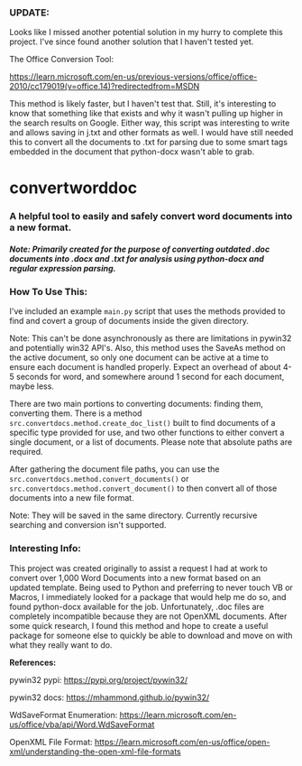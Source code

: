 ### UPDATE: 
Looks like I missed another potential solution in my hurry to complete this project. I've since found another solution that I haven't tested yet.

The Office Conversion Tool:

https://learn.microsoft.com/en-us/previous-versions/office/office-2010/cc179019(v=office.14)?redirectedfrom=MSDN

This method is likely faster, but I haven't test that. Still, it's interesting to know that something like that exists and why 
it wasn't pulling up higher in the search results on Google. Either way, this script was interesting to write and allows saving in j.txt and other formats as well.
I would have still needed this to convert all the documents to .txt for parsing due to some smart tags embedded in the document
that python-docx wasn't able to grab.

# convertworddoc
### A helpful tool to easily and safely convert word documents into a new format.
#### *Note: Primarily created for the purpose of converting outdated .doc documents into .docx and .txt for analysis using python-docx and regular expression parsing.*

### How To Use This:

I've included an example `main.py` script that uses the methods provided to find and covert a group of documents inside the given directory.

Note: This can't be done asynchronously as there are limitations in pywin32 and potentially win32 API's. Also, this method uses 
the SaveAs method on the active document, so only one document can be active at a time to ensure each document is handled properly. 
Expect an overhead of about 4-5 seconds for word, and somewhere around 1 second for each document, maybe less.

There are two main portions to converting documents: finding them, converting them. There is a method `src.convertdocs.method.create_doc_list()` built to find documents 
of a specific type provided for use, and two other functions to either convert a single document, or a list of documents. 
Please note that absolute paths are required.

After gathering the document file paths, you can use the `src.convertdocs.method.convert_documents()` or 
`src.convertdocs.method.convert_document()` to then convert all of those documents into a new file format.

Note: They will be saved in the same directory. Currently recursive searching and conversion isn't supported.

### Interesting Info:

This project was created originally to assist a request I had at work to convert over 1,000 Word Documents into a new 
format based on an updated template. Being used to Python and preferring to never touch VB or Macros, I immediately 
looked for a package that would help me do so, and found python-docx available for the job. Unfortunately, .doc files are 
completely incompatible because they are not OpenXML documents. After some quick research, I found this method and hope to 
create a useful package for someone else to quickly be able to download and move on with what they really want to do.



__References:__

pywin32 pypi:
https://pypi.org/project/pywin32/

pywin32 docs:
https://mhammond.github.io/pywin32/

WdSaveFormat Enumeration:
https://learn.microsoft.com/en-us/office/vba/api/Word.WdSaveFormat

OpenXML File Format:
https://learn.microsoft.com/en-us/office/open-xml/understanding-the-open-xml-file-formats